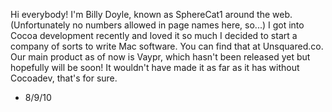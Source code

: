 

Hi everybody! I'm Billy Doyle, known as SphereCat1 around the web. (Unfortunately no numbers allowed in page names here, so...)
I got into Cocoa development recently and loved it so much I decided to start a company of sorts to write Mac software. You can find that at Unsquared.co. Our main product as of now is Vaypr, which hasn't been released yet but hopefully will be soon! It wouldn't have made it as far as it has without Cocoadev, that's for sure.

- 8/9/10